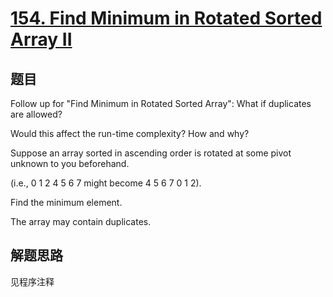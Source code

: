 # [154. Find Minimum in Rotated Sorted Array II](https://leetcode.com/problems/find-minimum-in-rotated-sorted-array-ii/)

## 题目
Follow up for "Find Minimum in Rotated Sorted Array":
What if duplicates are allowed?

Would this affect the run-time complexity? How and why?


Suppose an array sorted in ascending order is rotated at some pivot unknown to you beforehand.

(i.e., 0 1 2 4 5 6 7 might become 4 5 6 7 0 1 2).

Find the minimum element.

The array may contain duplicates.

## 解题思路

见程序注释
